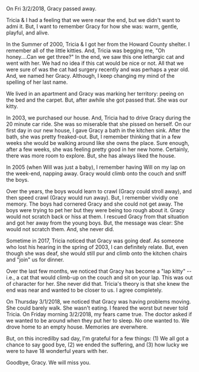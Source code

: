 On Fri 3/2/2018, Gracy passed away.

Tricia & I had a feeling that we were near the end, but we didn't want to admi it.  But, I want to remember Gracy for how she was:  warm, gentle, playful, and alive.

In the Summer of 2000, Tricia & I got her from the Howard County shelter.  I remember all of the little kitties.  And, Tricia was begging me, "Oh honey....Can we get three?"  In the end, we saw this one lethargic cat and went with her.  We had no idea if this cat would be nice or not.  All that we were sure of was the cat had surgery recently and was perhaps a year old.  And, we named her Gracy.  Although, I keep changing my mind of the spelling of her last name. 

We lived in an apartment and Gracy was marking her territory:  peeing on the bed and the carpet.  But, after awhile she got passed that.  She was our kitty.

In 2003, we purchased our house.  And, Tricia had to drive Gracy during the 20 minute car ride.  She was so miserable that she pissed on herself.  On our first day in our new house, I gave Gracy a bath in the kitchen sink.  After the bath, she was pretty freaked-out.  But, I remember thinking that in a few weeks she would be walking around like she owns the place.  Sure enough, after a few weeks, she was feeling pretty good in her new home.  Certainly, there was more room to explore.  But, she has always liked the house.

In 2005 (when Will was just a baby), I remember having Will on my lap on the week-end, napping away.  Gracy would climb onto the couch and sniff the boys. 

Over the years, the boys would learn to crawl (Gracy could stroll away), and then speed crawl (Gracy would run away).  But, I remember vividly one memory.  The boys had cornered Gracy and she could not get away.  The boys were trying to pet her but they were being too rough about it.  Gracy would not scratch back or hiss at them.  I rescued Gracy from that situation and got her away from the young boys.  But, the message was clear:  She would not scratch them.  And, she never did.

Sometime in 2017, Tricia noticed that Gracy was going deaf.  As someone who lost his hearing in the spring of 2003, I can definitely relate.  But, even though she was deaf, she would still pur and climb onto the kitchen chairs and "join" us for dinner.

Over the last few months, we noticed that Gracy has become a "lap kitty" -- i.e., a cat that would climb-up on the couch and sit on your lap.  This was out of character for her.  She never did that.  Tricia's theory is that she knew the end was near and wanted to be closer to us.  I agree completely.

On Thursday 3/1/2018, we noticed that Gracy was having problems moving.  She could barely walk.  She wasn't eating.  I feared the worst but never told Tricia.  On Friday morning 3/2/2018, my fears came true.  The doctor asked if we wanted to be around when they put her to sleep.  No one wanted to.  We drove home to an empty house.  Memories are everwhere.  

But, on this incredilby sad day, I'm grateful for a few things:  (1) We all got a chance to say good bye, (2) we ended the suffering, and (3) how lucky we were to have 18 wonderful years with her.  

Goodbye, Gracy.  We will miss you.


